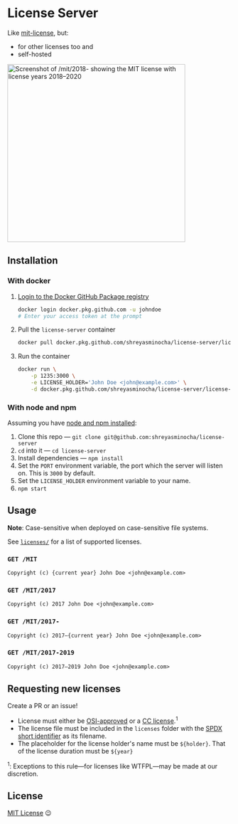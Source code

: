 # License Server

Like [mit-license](https://github.com/remy/mit-license), but:

-   for other licenses too and
-   self-hosted

<img src="https://coinsh.red/u/2a95c80c-f8c1-4e62-b5bd-28896b7cbf7d.jpg" alt="Screenshot of /mit/2018- showing the MIT license with license years 2018–2020" width="400"/>

## Installation

### With docker

1. [Login to the Docker GitHub Package registry](https://docs.github.com/en/packages/using-github-packages-with-your-projects-ecosystem/configuring-docker-for-use-with-github-packages#authenticating-with-a-personal-access-token)

    ```sh
    docker login docker.pkg.github.com -u johndoe
    # Enter your access token at the prompt
    ```

2. Pull the `license-server` container

    ```sh
    docker pull docker.pkg.github.com/shreyasminocha/license-server/license-server:0.1.0
    ```

3. Run the container

    ```sh
    docker run \
        -p 1235:3000 \
        -e LICENSE_HOLDER='John Doe <john@example.com>' \
        -d docker.pkg.github.com/shreyasminocha/license-server/license-server:0.1.0
    ```

### With node and npm

Assuming you have [node and npm installed](https://nodejs.org/en):

1. Clone this repo — `git clone git@github.com:shreyasminocha/license-server`
2. `cd` into it — `cd license-server`
3. Install dependencies — `npm install`
4. Set the `PORT` environment variable, the port which the server will listen on. This is `3000` by default.
5. Set the `LICENSE_HOLDER` environment variable to your name.
6. `npm start`

## Usage

**Note**: Case-sensitive when deployed on case-sensitive file systems.

See [`licenses/`](/licenses) for a list of supported licenses.

### `GET /MIT`

```txt
Copyright (c) {current year} John Doe <john@example.com>
```

### `GET /MIT/2017`

```txt
Copyright (c) 2017 John Doe <john@example.com>
```

### `GET /MIT/2017-`

```txt
Copyright (c) 2017–{current year} John Doe <john@example.com>
```

### `GET /MIT/2017-2019`

```txt
Copyright (c) 2017–2019 John Doe <john@example.com>
```

## Requesting new licenses

Create a PR or an issue!

-   License must either be [OSI-approved](https://opensource.org/licenses/alphabetical) or a [CC license](https://creativecommons.org/licenses/).<sup>1</sup>
-   The license file must be included in the `licenses` folder with the [SPDX short identifier](https://spdx.org/using-spdx-license-identifier) as its filename.
-   The placeholder for the license holder's name must be `${holder}`. That of the license duration must be `${year}`

<sup>1</sup>: Exceptions to this rule—for licenses like WTFPL—may be made at our discretion.

## License

[MIT License](https://l.shreyasminocha.me/MIT/2020-) 😉

